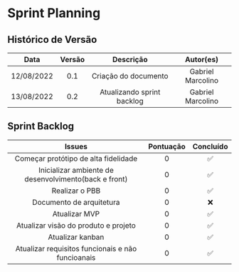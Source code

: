 # Sprint Planning

## Histórico de Versão

|    Data    | Versão |         Descrição          |     Autor(es)     |
| :--------: | :----: | :------------------------: | :---------------: |
| 12/08/2022 |  0.1   |    Criação do documento    | Gabriel Marcolino |
| 13/08/2022 |  0.2   | Atualizando sprint backlog | Gabriel Marcolino |

## Sprint Backlog

|                        Issues                         | Pontuação |     Concluído      |
| :---------------------------------------------------: | :-------: | :----------------: |
|         Começar protótipo de alta fidelidade          |     0     | :white_check_mark: |
| Inicializar ambiente de desenvolvimento(back e front) |     0     | :white_check_mark: |
|                    Realizar o PBB                     |     0     | :white_check_mark: |
|               Documento de arquitetura                |     0     |        :x:         |
|                     Atualizar MVP                     |     0     | :white_check_mark: |
|         Atualizar visão do produto e projeto          |     0     | :white_check_mark: |
|                   Atualizar kanban                    |     0     | :white_check_mark: |
|   Atualizar requisitos funcionais e não funcioanais   |     0     | :white_check_mark: |

